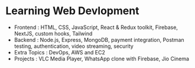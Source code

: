 # Learning Web Devlopment
* Frontend : HTML, CSS, JavaScript, React & Redux toolkit, Firebase, NextJS, custom hooks, Tailwind
* Backend : Node.js, Express, MongoDB, payment integration, Postman testing, authentication, video streaming, security
* Extra Topics : DevOps, AWS and EC2
* Projects : VLC Media Player, WhatsApp clone with Firebase, Jio Cinema